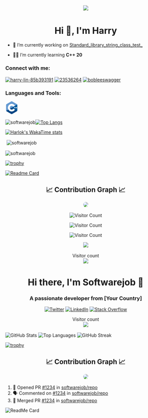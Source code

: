 <h1 align="center">
  <a href="https://git.io/typing-svg">
    <img src="https://readme-typing-svg.herokuapp.com/?lines=Hello,+world!;Welcome+to+my+profile!;&center=true&size=30">
  </a>
</h1>

<h1 align="center">Hi 👋, I'm Harry</h1>


- 🔭 I’m currently working on [Standard_library_string_class_test_](https://github.com/softwarejob/Standard_library_string_class_test_program.git)

- 🧑‍💻 I’m currently learning **C++ 20**

<h3 align="left">Connect with me:</h3>
<p align="left">
<a href="https://linkedin.com/in/harry-lin-85b393191" target="blank"><img align="center" src="https://raw.githubusercontent.com/rahuldkjain/github-profile-readme-generator/master/src/images/icons/Social/linked-in-alt.svg" alt="harry-lin-85b393191" height="30" width="40" /></a>
<a href="https://stackoverflow.com/users/23536264" target="blank"><img align="center" src="https://raw.githubusercontent.com/rahuldkjain/github-profile-readme-generator/master/src/images/icons/Social/stack-overflow.svg" alt="23536264" height="30" width="40" /></a>
<a href="https://www.leetcode.com/bobleeswagger" target="blank"><img align="center" src="https://raw.githubusercontent.com/rahuldkjain/github-profile-readme-generator/master/src/images/icons/Social/leet-code.svg" alt="bobleeswagger" height="30" width="40" /></a>
</p>

<h3 align="left">Languages and Tools:</h3>
<p align="left"> <a href="https://www.w3schools.com/cpp/" target="_blank" rel="noreferrer"> <img src="https://raw.githubusercontent.com/devicons/devicon/master/icons/cplusplus/cplusplus-original.svg" alt="cplusplus" width="40" height="40"/> </a> </p>

<p><img align="left" src="https://github-readme-stats.vercel.app/api/top-langs?username=softwarejob&theme=ambient_gradient&cache_seconds=14400&show_icons=true&locale=en&layout=compact" alt="softwarejob" /></p>

[![Top Langs](https://github-readme-stats.vercel.app/api/top-langs/?username=softwarejob&theme=ambient_gradient&cache_seconds=14400&hide=javascript,html)](https://github.com/anuraghazra/github-readme-stats)

[![Harlok's WakaTime stats](https://github-readme-stats.vercel.app/api/wakatime?username=@softwarejob&theme=ambient_gradient&cache_seconds=14400)](https://github.com/anuraghazra/github-readme-stats)

<p>&nbsp;<img align="center" src="https://github-readme-stats.vercel.app/api?username=softwarejob&theme=ambient_gradient&cache_seconds=14400&show_icons=true&locale=en" alt="softwarejob" /></p>

<p><img align="center" src="https://github-readme-streak-stats.herokuapp.com/?user=softwarejob&theme=ambient_gradient&cache_seconds=14400" alt="softwarejob" /></p>

[![trophy](https://github-profile-trophy.vercel.app/?username=softwarejob&cache_seconds=14400)](https://github.com/ryo-ma/github-profile-trophy)

[![Readme Card](https://github-readme-stats.vercel.app/api/pin/?username=softwarejob&repo=Standard_library_string_class_test_program&show_owner=true&theme=ambient_gradient)](https://github.com/softwarejob/Standard_library_string_class_test_program)

<h2 align="center">📈 Contribution Graph 📈</h2>
<div align="center">
    <img src="https://github-readme-activity-graph.vercel.app/graph?username=softwarejob&bg_color=000000&color=00ff00&line=00ff00&point=00ff00&area=true&hide_border=true" style="border-radius: 15px;">
</div>




<p align="center">
  <img src="https://visitor-badge.glitch.me/badge?page_id=softwarejob.visitor-badge" alt="Visitor Count">
</p>

<p align="center">
  <img src="https://count.getloli.com/get/@softwarejob.github.readme" alt="Visitor Count">
</p>

<p align="center">
  <img src="https://badges.pufler.dev/visits/softwarejob/softwarejob?style=for-the-badge&color=blue" alt="Visitor Count">
</p>

<p align="center">
  <img src="https://hits.seeyoufarm.com/api/count/incr/badge.svg?url=https%3A%2F%2Fgithub.com%2Fsoftwarejob&count_bg=%2379C83D&title_bg=%23555555&icon=github.svg&icon_color=%23E7E7E7&title=Profile+Views&edge_flat=false"/>
</p>


<p align="center"> 
  Visitor count<br>
  <img src="https://profile-counter.glitch.me/softwarejob/count.svg" />
</p>



<h1 align="center">Hi there, I'm Softwarejob 👋</h1>
<h3 align="center">A passionate developer from [Your Country]</h3>

<p align="center">
  <a href="https://twitter.com/softwarejob"><img src="https://img.shields.io/twitter/follow/softwarejob?label=Twitter&style=social" alt="Twitter"></a>
  <a href="https://linkedin.com/in/softwarejob"><img src="https://img.shields.io/badge/LinkedIn-blue?style=social&logo=linkedin" alt="LinkedIn"></a>
  <a href="https://stackoverflow.com/users/softwarejob"><img src="https://img.shields.io/stackexchange/stackoverflow/r/softwarejob?style=social" alt="Stack Overflow"></a>
</p>

<p align="center">
  Visitor count<br>
  <img src="https://profile-counter.glitch.me/softwarejob/count.svg" />
</p>

![GitHub Stats](https://github-readme-stats.vercel.app/api?username=softwarejob&show_icons=true&theme=tokyonight)
![Top Languages](https://github-readme-stats.vercel.app/api/top-langs/?username=softwarejob&layout=compact&theme=tokyonight)
![GitHub Streak](https://github-readme-streak-stats.herokuapp.com/?user=softwarejob&theme=dark&date_format=j%20M%5B%20Y%5D)

[![trophy](https://github-profile-trophy.vercel.app/?username=softwarejob&theme=onedark)](https://github.com/ryo-ma/github-profile-trophy)

<h2 align="center">📈 Contribution Graph 📈</h2>
<div align="center">
    <img src="https://github-readme-activity-graph.vercel.app/graph?username=softwarejob&bg_color=000000&color=00ff00&line=00ff00&point=00ff00&area=true&hide_border=true" style="border-radius: 15px;">
</div>

<!-- GitHub Activity -->
<!--START_SECTION:activity-->
1. 💪 Opened PR [#1234](https://github.com/softwarejob/repo/pull/1234) in [softwarejob/repo](https://github.com/softwarejob/repo)
2. 🗣 Commented on [#1234](https://github.com/softwarejob/repo/issues/1234) in [softwarejob/repo](https://github.com/softwarejob/repo)
3. 🎉 Merged PR [#1234](https://github.com/softwarejob/repo/pull/1234) in [softwarejob/repo](https://github.com/softwarejob/repo)
<!--END_SECTION:activity-->

![ReadMe Card](https://github-readme-stats.vercel.app/api/pin/?username=softwarejob&repo=your-repo-name&theme=tokyonight)
